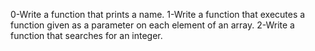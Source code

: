 0-Write a function that prints a name.
1-Write a function that executes a function given as a parameter on each element of an array.
2-Write a function that searches for an integer.
